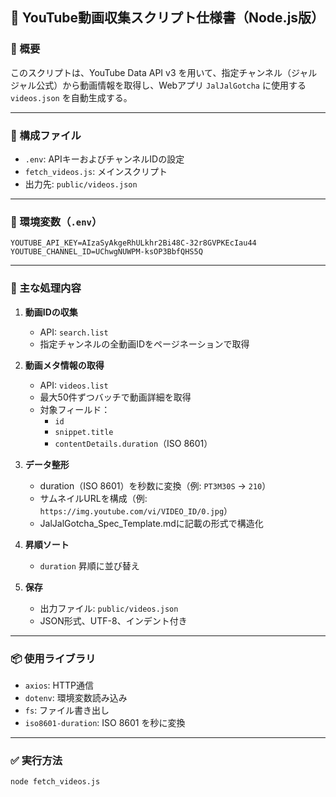 ## 📄 YouTube動画収集スクリプト仕様書（Node.js版）

### 📌 概要

このスクリプトは、YouTube Data API v3 を用いて、指定チャンネル（ジャルジャル公式）から動画情報を取得し、Webアプリ `JalJalGotcha` に使用する `videos.json` を自動生成する。

---

### 🧩 構成ファイル

- `.env`: APIキーおよびチャンネルIDの設定
- `fetch_videos.js`: メインスクリプト
- 出力先: `public/videos.json`

---

### 🔐 環境変数（`.env`）

```env
YOUTUBE_API_KEY=AIzaSyAkgeRhULkhr2Bi48C-32r8GVPKEcIau44
YOUTUBE_CHANNEL_ID=UChwgNUWPM-ksOP3BbfQHS5Q
```

---

### 🔧 主な処理内容

1. **動画IDの収集**
   - API: `search.list`
   - 指定チャンネルの全動画IDをページネーションで取得

2. **動画メタ情報の取得**
   - API: `videos.list`
   - 最大50件ずつバッチで動画詳細を取得
   - 対象フィールド：
     - `id`
     - `snippet.title`
     - `contentDetails.duration`（ISO 8601）

3. **データ整形**
   - duration（ISO 8601）を秒数に変換（例: `PT3M30S` → `210`）
   - サムネイルURLを構成（例: `https://img.youtube.com/vi/VIDEO_ID/0.jpg`）
   - JalJalGotcha_Spec_Template.mdに記載の形式で構造化



4. **昇順ソート**
   - `duration` 昇順に並び替え

5. **保存**
   - 出力ファイル: `public/videos.json`
   - JSON形式、UTF-8、インデント付き

---

### 📦 使用ライブラリ

- `axios`: HTTP通信
- `dotenv`: 環境変数読み込み
- `fs`: ファイル書き出し
- `iso8601-duration`: ISO 8601 を秒に変換

---

### ✅ 実行方法

```bash
node fetch_videos.js
```
